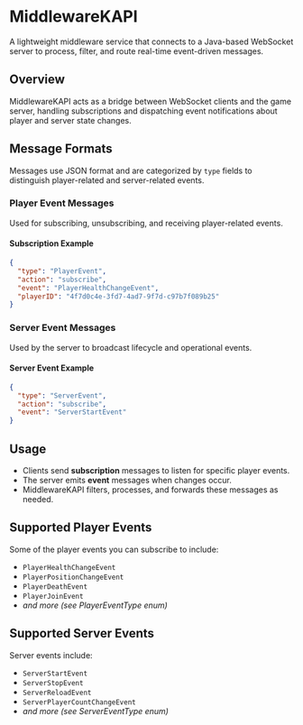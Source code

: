 # MiddlewareKAPI

A lightweight middleware service that connects to a Java-based WebSocket server to process, filter, and route real-time event-driven messages.

## Overview

MiddlewareKAPI acts as a bridge between WebSocket clients and the game server, handling subscriptions and dispatching event notifications about player and server state changes.

## Message Formats

Messages use JSON format and are categorized by `type` fields to distinguish player-related and server-related events.


### Player Event Messages

Used for subscribing, unsubscribing, and receiving player-related events.

#### Subscription Example

```json
{
  "type": "PlayerEvent",
  "action": "subscribe",
  "event": "PlayerHealthChangeEvent",
  "playerID": "4f7d0c4e-3fd7-4ad7-9f7d-c97b7f089b25"
}
```

### Server Event Messages

Used by the server to broadcast lifecycle and operational events.

#### Server Event Example

```json
{
  "type": "ServerEvent",
  "action": "subscribe",
  "event": "ServerStartEvent"
}
```

## Usage

* Clients send **subscription** messages to listen for specific player events.
* The server emits **event** messages when changes occur.
* MiddlewareKAPI filters, processes, and forwards these messages as needed.

## Supported Player Events

Some of the player events you can subscribe to include:

* `PlayerHealthChangeEvent`
* `PlayerPositionChangeEvent`
* `PlayerDeathEvent`
* `PlayerJoinEvent`
* *and more (see PlayerEventType enum)*

## Supported Server Events

Server events include:

* `ServerStartEvent`
* `ServerStopEvent`
* `ServerReloadEvent`
* `ServerPlayerCountChangeEvent`
* *and more (see ServerEventType enum)*
